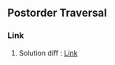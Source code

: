## Postorder Traversal

### Link

1. Solution diff : [Link](https://github.com/woongjoonchoi/CodingAbilityIncreaseChallange/tree/main/2023_10/1017)


